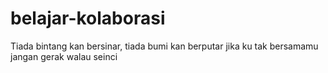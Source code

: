 # belajar-kolaborasi
Tiada bintang kan bersinar, tiada bumi kan berputar
jika ku tak bersamamu
jangan gerak walau seinci
